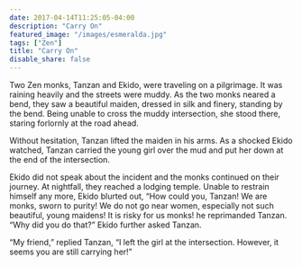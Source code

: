 ```yaml
---
date: 2017-04-14T11:25:05-04:00
description: "Carry On"
featured_image: "/images/esmeralda.jpg"
tags: ["Zen"]
title: "Carry On"
disable_share: false
---
```

Two Zen monks, Tanzan and Ekido, were traveling on a pilgrimage. It was raining heavily and the streets were muddy. As the two monks neared a bend, they saw a beautiful maiden, dressed in silk and finery, standing by the bend. Being unable to cross the muddy intersection, she stood there, staring forlornly at the road ahead.

Without hesitation, Tanzan lifted the maiden in his arms. As a shocked Ekido watched, Tanzan carried the young girl over the mud and put her down at the end of the intersection.

Ekido did not speak about the incident and the monks continued on their journey. At nightfall, they reached a lodging temple. Unable to restrain himself any more, Ekido blurted out, “How could you, Tanzan! We are monks, sworn to purity! We do not go near women, especially not such beautiful, young maidens! It is risky for us monks! he reprimanded Tanzan. “Why did you do that?” Ekido further asked Tanzan.

 “My friend,” replied Tanzan, “I left the girl at the intersection. However, it seems you are still carrying her!”
